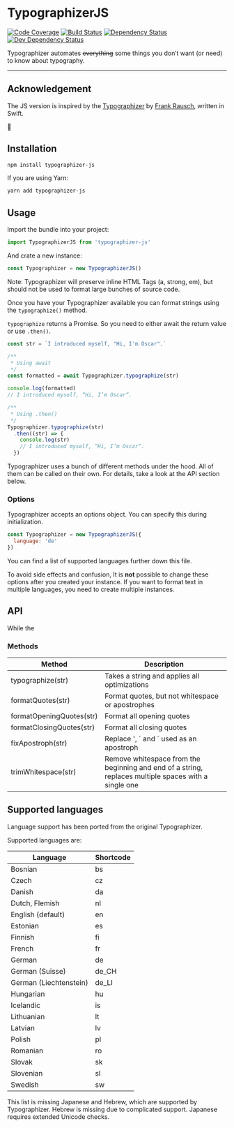 # TypographizerJS

<!-- Shortcode definitions at the bottom of the file -->

[![Code Coverage][codecov-img]][codecov-url]
[![Build Status][travis-img]][travis-url]
[![Dependency Status][depstat-image]][depstat-url]
[![Dev Dependency Status][devdepstat-image]][devdepstat-url]


Typographizer automates ~~everything~~ some things you don’t want (or need) to know about typography.

---

## Acknowledgement

The JS version is inspired by the [Typographizer](https://github.com/frankrausch/Typographizer) by [Frank Rausch](https://frankrausch.com/ "Homepage of Frank Rausch"), written in Swift.

🙇‍

## Installation

```bash
npm install typographizer-js
```

If you are using Yarn:

```bash
yarn add typographizer-js
```

## Usage

Import the bundle into your project:

```js
import TypographizerJS from 'typographizer-js'
```

And crate a new instance:

```js
const Typographizer = new TypographizerJS()
```

Note: Typographizer will preserve inline HTML Tags (a, strong, em), but should not be used to format large bunches of source code.

Once you have your Typographizer available you can format strings using the `typographize()` method.

`typographize` returns a Promise. So you need to either await the return value or use `.then()`.

```js
const str = `I introduced myself, "Hi, I'm Oscar".`

/**
 * Using await
 */
const formatted = await Typographizer.typographize(str)

console.log(formatted)
// I introduced myself, “Hi, I’m Oscar“.

/**
 * Using .then()
 */
Typographizer.typographize(str)
  .then((str) => {
    console.log(str)
    // I introduced myself, “Hi, I’m Oscar“.
  })
```

Typographizer uses a bunch of different methods under the hood. All of them can be called on their own. For details, take a look at the API section below.

### Options

Typographizer accepts an options object. You can specify this during initialization.

```js
const Typographizer = new TypographizerJS({
  language: 'de'
})
```

You can find a list of supported languages further down this file.

To avoid side effects and confusion, It is **not** possible to change these options after you created your instance. If you want to format text in multiple languages, you need to create multiple instances.

## API

While the

### Methods

| Method | Description |
| --- | --- |
| typographize(str) | Takes a string and applies all optimizations |
| formatQuotes(str) | Format quotes, but not whitespace or apostrophes
| formatOpeningQuotes(str) | Format all opening quotes
| formatClosingQuotes(str) | Format all closing quotes
| fixApostroph(str) | Replace ', ´ and ` used as an apostroph
| trimWhitespace(str) | Remove whitespace from the beginning and end of a string, replaces multiple spaces with a single one

## Supported languages

Language support has been ported from the original Typographizer.

Supported languages are:

| Language | Shortcode |
| --- | --- |
| Bosnian | bs |
| Czech | cz |
| Danish | da |
| Dutch, Flemish | nl |
| English (default) | en |
| Estonian | es |
| Finnish | fi |
| French | fr |
| German | de |
| German (Suisse) | de_CH |
| German (Liechtenstein) | de_LI |
| Hungarian | hu |
| Icelandic | is |
| Lithuanian | lt |
| Latvian | lv |
| Polish | pl |
| Romanian | ro |
| Slovak | sk |
| Slovenian | sl |
| Swedish | sw |

This list is missing Japanese and Hebrew, which are supported by Typographizer. Hebrew is missing due to complicated support. Japanese requires extended Unicode checks.

<!-- Badges shortcodes -->
[codecov-url]: https://codecov.io/gh/ovlb/typographizer-js
[codecov-img]: https://codecov.io/gh/ovlb/typographizer-js/branch/master/graph/badge.svg

[travis-url]: https://travis-ci.org/ovlb/typographizer-js
[travis-img]: https://travis-ci.org/ovlb/typographizer-js.svg?branch=master

[depstat-url]: https://david-dm.org/ovlb/typographizer-js
[depstat-image]: https://img.shields.io/david/ovlb/typographizer-js/master.svg

[devdepstat-url]: https://david-dm.org/ovlb/typographizer-js#info=devDependencies
[devdepstat-image]: https://img.shields.io/david/dev/ovlb/typographizer-js/master.svg
